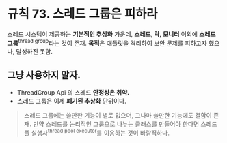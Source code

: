 # 규칙 73. 스레드 그룹은 피하라
스레드 시스템이 제공하는 **기본적인 추상화** 가운데, **스레드, 락, 모니터** 이외에 **스레드 그룹**<sup>thread group</sup>라는 것이 존재. 
**목적**은 애플릿을 격리하여 보안 문제를 피하고자 했으나, 달성하진 못함.

## 그냥 사용하지 말자.
- ThreadGroup Api 의 스레드 **안정성은 취약.**
- 스레드 그룹은 이제 **폐기된 추상화** 단위이다.

> 스레드 그룹에는 쓸만한 기능이 별로 없으며, 그나마 쓸만한 기능에도 결함이 존재. 만약 스레드를 논리적인 그룹으로 나누는 클래스를 만들어야 한다면 스레드 풀 실행자<sup>thread pool executor</sup>를 이용하는 것이 바람직하다.
